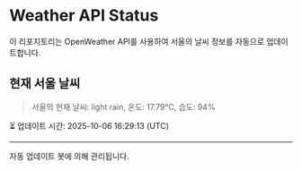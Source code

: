 
# Weather API Status

이 리포지토리는 OpenWeather API를 사용하여 서울의 날씨 정보를 자동으로 업데이트합니다.

## 현재 서울 날씨
> 서울의 현재 날씨: light rain, 온도: 17.79°C, 습도: 94%

⏳ 업데이트 시간: 2025-10-06 16:29:13 (UTC)

---
자동 업데이트 봇에 의해 관리됩니다.
